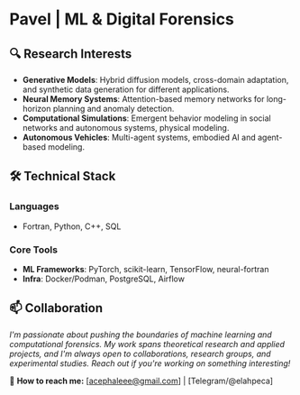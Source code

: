 # Pavel | ML & Digital Forensics

## 🔍 Research Interests   
- **Generative Models**: Hybrid diffusion models, cross-domain adaptation, and synthetic data generation for different applications.
- **Neural Memory Systems**: Attention-based memory networks for long-horizon planning and anomaly detection.
- **Computational Simulations**: Emergent behavior modeling in social networks and autonomous systems, physical modeling.
- **Autonomous Vehicles**: Multi-agent systems, embodied AI and agent-based modeling.

## 🛠️ Technical Stack
### Languages
- Fortran, Python, C++, SQL

### Core Tools
- **ML Frameworks**: PyTorch, scikit-learn, TensorFlow, neural-fortran
- **Infra**: Docker/Podman, PostgreSQL, Airflow

## 📫 Collaboration

*I'm passionate about pushing the boundaries of machine learning and computational forensics. My work spans theoretical research and applied projects, and I'm always open to collaborations, research groups, and experimental studies. Reach out if you're working on something interesting!*

📧 **How to reach me:** [acephaleee@gmail.com] | [Telegram/@elahpeca]
